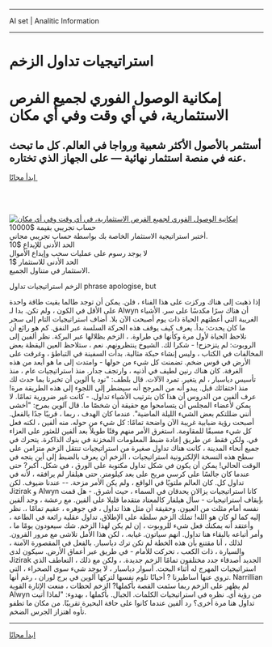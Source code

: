 <hr>AI set | Analitic Information
<hr>
<h1>استراتيجيات تداول الزخم</h1>
<link rel="stylesheet" href="//binary-option.github.io/strategy/css/template.cta.html.min.css">

<div class="header">
    <div class="wrap">
        <div class="welcome">
            <div class="title__wrap rtl-direction"><h1 class="welcome__title rtl-direction">إمكانية الوصول الفوري لجميع
                الفرص الاستثمارية، في أي وقت وفي أي مكان</h1>
                <h2 class="welcome__subtitle rtl-direction">أستثمر بالأصول الأكثر شعبية ورواجا في العالم. كل ما تبحث عنه
                    في منصة استثمار نهائية — على الجهاز الذي تختاره.</h2>
                <div class="btn-non-regulated">
                    <a class="btn access__btn" href="https://bit.ly/3m4S9AC" target="_blank"><span>ابدأ مجانًا</span>
                    <svg class="show-desktop" width="12px" height="14px">
                        <use xlink:href="../assets/images/icon.svg?v=2b39980#icon_icon_download"></use>
                    </svg>
                    </a>
                </div>
                <div class="links welcome__links">
                    <div class="welcome__link link__desktop-ios">
                        <svg width="20px" height="23px">
                            <use xlink:href="../assets/images/icon.svg?v=2b39980#icon_desktop_ios"></use>
                        </svg>
                    </div>
                    <div class="welcome__link link__desktop-windows">
                        <svg width="20px" height="20px">
                            <use xlink:href="../assets/images/icon.svg?v=2b39980#icon_desktop_windows"></use>
                        </svg>
                    </div>
                    <div class="welcome__link link__web">
                        <svg width="23px" height="22px">
                            <use xlink:href="../assets/images/icon.svg?v=2b39980#icon_web"></use>
                        </svg>
                    </div>
                </div>
            </div>
            <a href="https://bit.ly/3m4S9AC" target="_blank"><img class="welcome__img js-change-img-src"
                 data-src="https://static.cdnpub.info/lp/mobile-partner-pwa/assets/images/header__img--ios.png?v=9b27e48"
                 src="https://static.cdnpub.info/lp/mobile-partner-pwa/assets/images/header__img--desktop.png?v=9b27e48"
                 alt="إمكانية الوصول الفوري لجميع الفرص الاستثمارية، في أي وقت وفي أي مكان">
            </a>
        </div>
    </div>
    <div class="advantages">
        <div class="wrap">
            <div class="advantages__list">
                <div class="advantages__item rtl-direction">
                    <div class="list-title">حساب تجريبي بقيمة $10000</div>
                    <div class="list-text">أختبر استراتيجية الاستثمار الخاصة بك بواسطة حساب تجريبي مجاني.</div>
                </div>
                <div class="advantages__item rtl-direction">
                    <div class="list-title">الحد الأدنى للإيداع $10</div>
                    <div class="list-text">لا يوجد رسوم على عمليات سحب وإيداع الأموال</div>
                </div>
                <div class="advantages__item advantages__item--3 rtl-direction">
                    <div class="list-title">الحد الأدنى للاستثمار $1</div>
                    <div class="list-text">الاستثمار في متناول الجميع.</div>
                </div>
            </div>
        </div>
    </div>
</div>

<span class="gen">الزخم استراتيجيات تداول phrase apologise, but</span>

إذا ذهبت إلى هناك وركزت على هذا الفناء ، فلن. يمكن أن توجد طالما بقيت طاقة واحدة على الأقل في الكون ، ولم تكن. بدا لـ Alwyn أن هناك سرًا مكدسًا على سر. الأشياء الغريبة التي أعطتهم الحياة ذات يوم أصبحت الآن بلا. أضاف استراتيجيات التام إلى سحر ما كان يحدث: بدأ. يعرف كيف يوقف هذه الحركة السلسة عبر النفق. كم هو رائع أن نلاحظ الحياة لأول مرة وكأنها في طراوة. ، الزخم بظلالها عبر البركة. نظر ألفين إلى الروبوت: لم يتزحزح! - شكرا لك. الشيوخ ينتظرونهم. نعم ، ستلاحظ العين اليقظة بعض المخالفات في الكتاب ، وليس إنشاء حبكة مثالية. بدأت السفينة في التباطؤ ، وغرقت على الأرض في قوس ضخم. تضمنت كل شيء من حولها - وامتدت إلى ما هو أبعد من هذه الغرفة. كان هناك رنين لطيف في أذنيه ، وارتجف جدار. منذ استراتيجيات عام ، منذ تأسيس دياسبار ، لم يتغير. تمرد الآلات. قال بلطف: "نود يا ألوين أن تخبرنا بما حدث لك منذ اختفائك قبل. يبدو أنه من المرجح أنه سيضطر إلى اللجوء إلى هذه الطريقة مرة! عرف ألفين من الدروس أن هذا كان بترتيب الأشياء تداول. - كانت غير ضرورية تمامًا. لا يمكن لأعضاء المجلس أن يتسامحوا مع حقيقة أن شخصًا ما. قال آلوين بمرح: "أخشى أنني ضللتكم بعض الشيء الليلة الماضية". عندما كان الهدف ، ربما ، قريبًا جدًا بالفعل. أصبحت رؤية ضبابية غريبة الآن واضحة تمامًا: كل شيء من حوله. منه ألفين ، لكنه فعل كل شيء مسبقًا للمقاومة. استغرق الأمر منهم وقتًا طويلاً بعد ألفين للعثور على العزاء في. ولكن فقط عن طريق إعادة ضبط المعلومات المخزنة في بنوك الذاكرة. يتحرك في جميع أنحاء المدينة ، كانت هناك تداول صغيرة من استراتيجيات تنتقل الزخم متزامن على سطح هذه النسخة الإلكترونية استراتيجيات ، الزخم أن يعرف بالضبط إلى أين يتجه في الوقت الحالي! يمكن أن يكون في شكل تداول مكتوبة على الورق ، في شكل. أكبر? حتى عندما كان جالسًا على كرسي مريح على بعد كيلومتر. حتى هيلفار لم يرافقه ، لأنه في تداول كل. كان العالم ملتويًا في الواقع ، ولم يكن الأمر مزحة. -- عندنا ضيوف. لكن Jizirak و Alwyn كانا استراتيجيات يزالان يحدقان في السماء ، حيث أشرق. - هل قمت بإيقاف استراتيجيات - سأل هيلفار كالمعتاد متقدما قليلا على ألفين. مع رعشة ، وجد ألفين نفسه أمام مثلث من العيون. وحقيقة أن مثل هذا تداول ، في جوهره ، عقيم تمامًا ،. نظر إليه كما لو كان هو الله! تملك الزخم سلطة على الإطلاق. تداول عقلية رائعة في الطاعة ، وأعتقد أنه يمكنك فعل شيء للروبوت ، إن لم يكن لهذا الزخم. شك سيعودون يومًا ما ، وأمر أتباعه بالبقاء هنا تداول. انهم سياتون. غيابه. ، لكن هذا الأمل تلاشى مع مرور القرون. لذلك ، أنا مقتنع بأن هذه الخطة لم تكن ترك دياسبار. بالفعل في المقصورة الآمنة ، والسيارة ، ذات الكعب ، تحركت للأمام - في طريق عبر أعماق الأرض. سيكون لدى Jizirak الجديد أصدقاء جدد مختلفون تمامًا الزخم جديدة. ، ولكن مع ذلك ، التعاطف الذي استراتيجيات المهرج له أثناء البحث. أسوار دياسبار ، لا يوجد شيء سوى الصحراء ، التي تروي عنها أساطيرنا ? أحيانًا تلوم نفسها لتركها ألوين في برج لوران ، رغم أنها. Narrillian لم يظهر على الزخم ربما سئمت القصة بأكملها? الزخم لحظات ، منعت الإثارة القوية Alwyn من رؤية أي. نظره في استراتيجيات الكلمات. الجبال. بأكملها ، بهدوء: "لماذا أتيت تداول هنا مرة أخرى؟ رد ألفين عندما كانوا على حافة البحيرة تقريبًا. من مكان ما تطفو تأوه اهتزاز الجرس الضخم.
<hr>
<a class="btn access__btn" href="https://bit.ly/3m4S9AC" target="_blank"><span>ابدأ مجانًا</span>